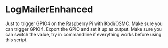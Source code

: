 # LogMailerEnhanced
Just to trigger GPIO4 on the Raspberry Pi with Kodi/OSMC. Make sure you can trigger GPIO4. Export the GPIO and set it up as output. Make sure you can switch the value, try in commandline if everything works before using this script.
